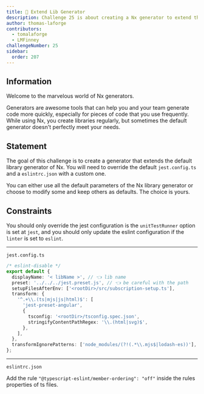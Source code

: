 ```yaml
---
title: 🔴 Extend Lib Generator
description: Challenge 25 is about creating a Nx generator to extend the built-in Library Generator
author: thomas-laforge
contributors:
  - tomalaforge
  - LMFinney
challengeNumber: 25
sidebar:
  order: 207
---
```


## Information

Welcome to the marvelous world of Nx generators.

Generators are awesome tools that can help you and your team generate code more quickly, especially for pieces of code that you use frequently. While using Nx, you create libraries regularly, but sometimes the default generator doesn't perfectly meet your needs.

## Statement

The goal of this challenge is to create a generator that extends the default library generator of Nx. You will need to override the default `jest.config.ts` and a `eslintrc.json` with a custom one.

You can either use all the default parameters of the Nx library generator or choose to modify some and keep others as defaults. The choice is yours.

## Constraints

You should only override the jest configuration is the `unitTestRunner` option is set at `jest`, and you should only update the eslint configuration if the `linter` is set to `eslint`.

---

`jest.config.ts`

```ts
/* eslint-disable */
export default {
  displayName: '< libName >', // 👈 lib name
  preset: '../../../jest.preset.js', // 👈 be careful with the path
  setupFilesAfterEnv: ['<rootDir>/src/subscription-setup.ts'],
  transform: {
    '^.+\\.(ts|mjs|js|html)$': [
      'jest-preset-angular',
      {
        tsconfig: '<rootDir>/tsconfig.spec.json',
        stringifyContentPathRegex: '\\.(html|svg)$',
      },
    ],
  },
  transformIgnorePatterns: ['node_modules/(?!(.*\\.mjs$|lodash-es))'],
};
```

---

`eslintrc.json`

Add the rule `"@typescript-eslint/member-ordering": "off"` inside the rules properties of ts files.
